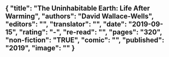 {
 "title": "The Uninhabitable Earth: Life After Warming",
 "authors": "David Wallace-Wells",
 "editors": "",
 "translator": "",
 "date": "2019-09-15",
 "rating": "-",
 "re-read": "",
 "pages": "320",
 "non-fiction": "TRUE",
 "comic": "",
 "published": "2019",
 "image": ""
}
---

